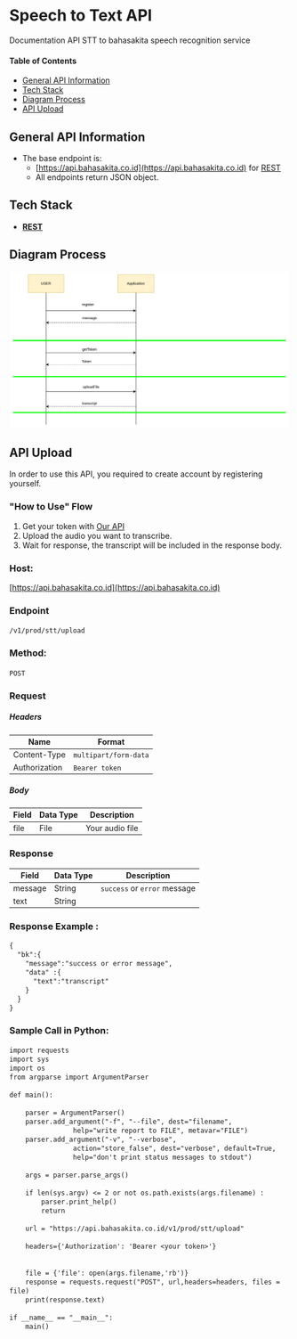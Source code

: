 # **Speech to Text API**
Documentation API STT to bahasakita speech recognition service

#### **Table of Contents**
  - [General API Information](#general-api-information)
  - [Tech Stack](#tech-stack)
  - [Diagram Process](#diagram-process)
  - [API Upload](#api-upload) 

## **General API Information**
  - The base endpoint is: 
    - [https://api.bahasakita.co.id](https://api.bahasakita.co.id) for [REST](https://restfulapi.net/)
     - All endpoints return JSON object.

## **Tech Stack**
  - **[REST](https://restfulapi.net/)**
  

## **Diagram Process**
  ![Diagram Process](/asset/image.png "Diagram Process")
 
 
## **API Upload**
  In order to use this API, you required to create account by registering yourself.

### **"How to Use" Flow**
  1. Get your token with [Our API](./Auth-API.md) 
  2. Upload the audio you want to transcribe. 
  3. Wait for response, the transcript will be included in the response body.
   
### **Host:**
  [https://api.bahasakita.co.id](https://api.bahasakita.co.id)

### **Endpoint**
  `/v1/prod/stt/upload`

### **Method:**
  `POST`

### **Request**
##### **Headers**
  | Name | Format |
  | ------ | ------ |
  | Content-Type | `multipart/form-data` |
   | Authorization | `Bearer token` |

##### **Body**
  | Field | Data Type | Description |
  | ------ | ------ | ------ |
  | file | File |Your audio file  |

### **Response**
  | Field | Data Type | Description |
  | ------ | ------ | ------ |
  | message | String | `success` or `error` message|
  | text | String |  |

### **Response Example :**
```
{
  "bk":{
    "message":"success or error message",
    "data" :{
      "text":"transcript"
    }
  }
}

```

### **Sample Call in Python:**
```
import requests
import sys
import os
from argparse import ArgumentParser

def main():

    parser = ArgumentParser()
    parser.add_argument("-f", "--file", dest="filename",
                help="write report to FILE", metavar="FILE")
    parser.add_argument("-v", "--verbose",
                action="store_false", dest="verbose", default=True,
                help="don't print status messages to stdout")

    args = parser.parse_args()
    
    if len(sys.argv) <= 2 or not os.path.exists(args.filename) :
        parser.print_help()
        return

    url = "https://api.bahasakita.co.id/v1/prod/stt/upload"
    
    headers={'Authorization': 'Bearer <your token>'}
    
    
    file = {'file': open(args.filename,'rb')}
    response = requests.request("POST", url,headers=headers, files = file)
    print(response.text)

if __name__ == "__main__":
    main()

```